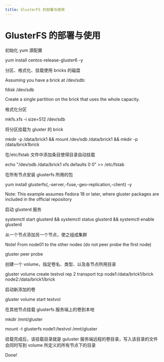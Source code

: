 ```yaml
---
title: GlusterFS 的部署与使用
---
```


# GlusterFS 的部署与使用

初始化 yum 源配置

yum install centos-release-gluster6 -y

分区、格式化、挂载使用 bricks 的磁盘

Assuming you have a brick at /dev/sdb:

fdisk /dev/sdb

Create a single partition on the brick that uses the whole capacity.

格式化分区

mkfs.xfs -i size=512 /dev/sdb

将分区挂载为 gluster 的 brick

mkdir -p /data/brick1 && mount /dev/sdb /data/brick1 && mkdir -p /data/brick1brick

在/etc/fstab 文件中添加条目使得目录自动挂载

echo "/dev/sdb /data/brick1 xfs defaults 0 0" >> /etc/fstab

在所有节点安装 glusterfs 所用的包

yum install glusterfs{,-server,-fuse,-geo-replication,-client} -y

Note: This example assumes Fedora 18 or later, where gluster packages are included in the official repository

启动 glusterd 服务

systemctl start glusterd && systemctl status glusterd && systemctl enable glusterd

从一个节点添加另一个节点，使之组成集群

Note! From node01 to the other nodes (do not peer probe the first node)

gluster peer probe

创建一个 volume，指定卷名、类型、以及各节点所用目录

gluster volume create testvol rep 2 transport tcp node1:/data/brick1/brick node2:/data/brick1/brick

启动新添加的卷

gluster volume start testvol

在其他节点挂载 glusterfs 服务端上的卷到本地

mkdir /mnt/gluster

mount -t glusterfs node1:/testvol /mnt/gluster

挂载完成后，该挂载目录就是 guluster 服务端远程的卷目录，写入该目录的文件会同时写到 volume 所定义的所有节点下的目录

Done!
